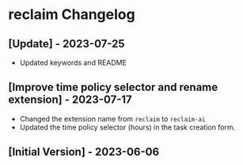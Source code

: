 # reclaim Changelog

## [Update] - 2023-07-25

- Updated keywords and README

## [Improve time policy selector and rename extension] - 2023-07-17

- Changed the extension name from `reclaim` to `reclaim-ai`
- Updated the time policy selector (hours) in the task creation form.

## [Initial Version] - 2023-06-06